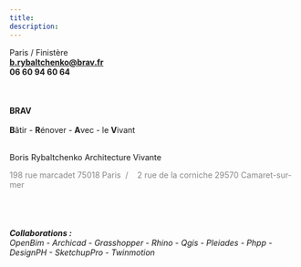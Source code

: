```yaml
---
title:
description:
---
```

Paris / Finistère
</br>
<b>b.rybaltchenko@brav.fr</b>
</br>
<b> 06 60 94 60 64 </b>
</br>
</br>
</br>
</br>
<b>BRAV</b> <br> <br><b>B</b>âtir  -  <b>R</b>énover  -  <b>A</b>vec  -  le <b>V</b>ivant<br><br>

Boris Rybaltchenko Architecture Vivante

<span style="color: rgb(135, 135, 135);" data-mce-style="color: #878787;">198 rue marcadet 75018 Paris&nbsp; /&nbsp;&nbsp;</span><span style="color: rgb(135, 135, 135);" data-mce-style="color: #878787;">&nbsp;&nbsp;2 rue de la corniche 29570 Camaret-sur-mer</span>
</br>
</br>
</br>
</br>
</br>
<i><b>Collaborations : </b> </br> OpenBim - Archicad - Grasshopper - Rhino - Qgis - Pleiades - Phpp - DesignPH - SketchupPro - Twinmotion</br>
</i>
